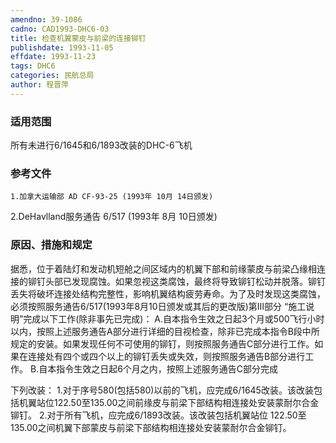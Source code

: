 ```yaml
---
amendno: 39-1086
cadno: CAD1993-DHC6-03
title: 检查机翼蒙皮与前梁的连接铆钉
publishdate: 1993-11-05
effdate: 1993-11-23
tags: DHC6
categories: 民航总局
author: 程晋萍
---
```


### 适用范围 
所有未进行6/1645和6/1893改装的DHC-6飞机

### 参考文件
    1.加拿大运输部 AD CF-93-25 (1993年 10月 14日颁发) 
2.DeHavlland服务通告 6/517 (1993年 8月 10日颁发) 


### 原因、措施和规定 
据悉，位于着陆灯和发动机短舱之间区域内的机翼下部和前缘蒙皮与前梁凸缘相连接的铆钉头部已发现腐蚀。如果忽视这类腐蚀，最终将导致铆钉松动并脱落。铆钉丢失将破坏连接处结构完整性，影响机翼结构疲劳寿命。为了及时发现这类腐蚀，必须按照服务通告6/517(1993年8月10日颁发或其后的更改版)第Ⅲ部分 “施工说明”完成以下工作(除非事先已完成)： 
    A.自本指令生效之日起3个月或500飞行小时以内，按照上述服务通告A部分进行详细的目视检查，除非已完成本指令B段中所规定的安装。如果发现任何不可使用的铆钉，则按照服务通告C部分进行工作。如果在连接处有四个或四个以上的铆钉丢失或失效，则按照服务通告B部分进行工作。 
    B.自本指令生效之日起6个月之内，按照上述服务通告C部分完成
  
下列改装： 
      1.对于序号580(包括580)以前的飞机，应完成6/1645改装。该改装包括机翼站位122.50至135.00之间前缘皮与前梁下部结构相连接处安装蒙耐尔合金铆钉。 
2.对于所有飞机，应完成6/1893改装。该改装包括机翼站位
122.50至135.00之间机翼下部蒙皮与前梁下部结构相连接处安装蒙耐尔合金铆钉。

